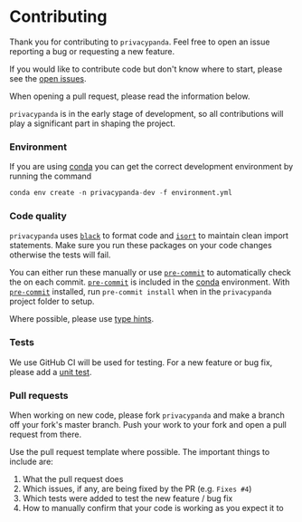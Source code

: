 # Contributing

Thank you for contributing to `privacypanda`. Feel free to open an issue reporting a bug
or requesting a new feature.

If you would like to contribute code but don't know where to start,
please see the [open issues](https://github.com/TTitcombe/PrivacyPanda/issues).

When opening a pull request,
please read the information below.

`privacypanda` is in the early stage of development,
so all contributions will play a significant part in shaping the project.

### Environment
If you are using [conda] you can get the correct development environment by running
the command

```python
conda env create -n privacypanda-dev -f environment.yml
```

### Code quality
`privacypanda` uses [`black`][black] to format code and [`isort`][isort] to maintain clean
import statements.
Make sure you run these packages on your code changes otherwise the tests will fail.

You can either run these manually or use [`pre-commit`][precommit] to automatically check the on each commit.
[`pre-commit`][precommit] is included in the [conda] environment.
With [`pre-commit`][precommit] installed,
run `pre-commit install` when in the `privacypanda` project folder to setup.

Where possible,
please use [type hints](https://docs.python.org/3/library/typing.html).

### Tests
We use GitHub CI will be used for testing.
For a new feature or bug fix,
please add a [unit test][tests].


### Pull requests
When working on new code,
please fork `privacypanda` and make a branch off your fork's master branch.
Push your work to your fork and open a pull request from there.

Use the pull request template where possible. The important things to include are:
1. What the pull request does
2. Which issues, if any, are being fixed by the PR (e.g. `Fixes #4`)
3. Which tests were added to test the new feature / bug fix
4. How to manually confirm that your code is working as you expect it to

[black]: https://github.com/psf/black
[conda]: https://www.anaconda.com/
[isort]: https://github.com/search?q=isort
[precommit]: https://github.com/pre-commit/pre-commit

[tests]: tests/

